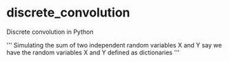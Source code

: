 # discrete_convolution
Discrete convolution in Python


'''
 Simulating the sum of two independent random variables X and Y
 say we have the random variables X and Y defined as dictionaries
'''
